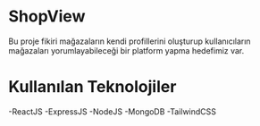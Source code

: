 # ShopView

Bu proje fikiri mağazaların kendi profillerini oluşturup kullanıcıların mağazaları yorumlayabileceği bir platform yapma hedefimiz var.

# Kullanılan Teknolojiler
-ReactJS
-ExpressJS
-NodeJS
-MongoDB
-TailwindCSS
